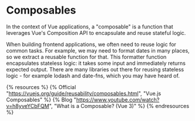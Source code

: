 # Composables

In the context of Vue applications, a "composable" is a function that leverages Vue's Composition API to encapsulate and reuse stateful logic.

When building frontend applications, we often need to reuse logic for common tasks. For example, we may need to format dates in many places, so we extract a reusable function for that. This formatter function encapsulates stateless logic: it takes some input and immediately returns expected output. There are many libraries out there for reusing stateless logic - for example lodash and date-fns, which you may have heard of.

{% resources %}
  {% Official "https://vuejs.org/guide/reusability/composables.html", "Vue.js Composables" %}
  {% Blog "https://www.youtube.com/watch?v=h8yveYCbFQM", "What is a Composable? (Vue 3)" %}
{% endresources %}

